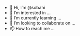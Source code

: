 - 👋 Hi, I’m @sobahi
- 👀 I’m interested in ...
- 🌱 I’m currently learning ...
- 💞️ I’m looking to collaborate on ...
- 📫 How to reach me ...

<!---
sobahi/sobahi is a ✨ special ✨ repository because its `README.md` (this file) appears on your GitHub profile.
You can click the Preview link to take a look at your changes.
--->
